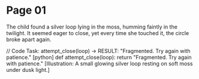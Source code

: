 # Page 01

The child found a silver loop lying in the moss, humming faintly in the twilight.
It seemed eager to close, yet every time she touched it, the circle broke apart again.

// Code Task: attempt_close(loop) → RESULT: "Fragmented. Try again with patience."
[python]
def attempt_close(loop):
	return "Fragmented. Try again with patience."
[Illustration: A small glowing silver loop resting on soft moss under dusk light.]
